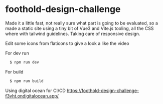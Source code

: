 # foothold-design-challenge

Made it a little fast, not really sure what part is going to be evaluated, so a made a static site
using a tiny bit of Vue3 and Vite.js tooling, all the CSS where with tailwind guidelines.
Taking care of responsive design.

Edit some icons from flaticons to give a look a like the video

For dev run

```bash 
  $ npm run dev
```

For build
```bash 
  $ npm run build
```

Using digital ocean for CI/CD 
https://foothold-design-challenge-f3vht.ondigitalocean.app/
